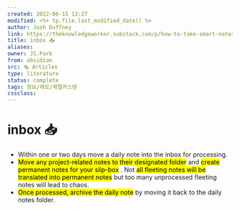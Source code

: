 ```yaml
---
created: 2022-06-15 13:27
modified: <%+ tp.file.last_modified_date() %>
author: Josh Duffney
link: https://theknowledgeworker.substack.com/p/how-to-take-smart-notes-in-obsidian?s=r
title: inbox 📥
aliases: 
owner: JS.Park
from: obsidian
src: 🗞 Articles 
type: literature 
status: complete 
tags: 정보/메모/제텔카스텐
cssclass: 
---
```



 # inbox 📥

- Within one or two days move a daily note into the inbox for processing.
- <mark class="hltr-blue">Move any project-related notes to their designated folder</mark> and <mark class="hltr-blue">create permanent notes for your slip-box</mark> . Not <mark class="hltr-blue">all fleeting notes will be translated into permanent notes</mark> but too many unprocessed fleeting notes will lead to chaos.
- <mark class="hltr-blue">Once processed, archive the daily note</mark> by moving it back to the daily notes folder.


